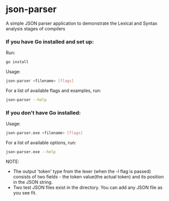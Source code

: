 # json-parser
A simple JSON parser application to demonstrate the Lexical and Syntax analysis stages of compilers


### If you have Go installed and set up:

Run: 
```bash
go install
```

Usage:
```bash
json-parser <filename> [flags]
```

For a list of available flags and examples, run:
```bash
json-parser --help
```

### If you don't have Go installed:

Usage:
```bash
json-parser.exe <filename> [flags]
```

For a list of available options, run:
```bash
json-parser.exe --help
```

NOTE: 
- The output 'token' type from the lexer (when the -l flag is passed) consists of two fields - the token value(the actual token) and its position in the JSON string.
- Two test JSON files exist in the directory. You can add any JSON file as you see fit.